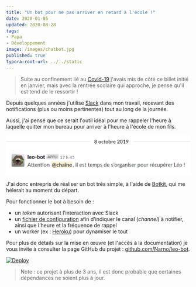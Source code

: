 ```yaml
---
title: "Un bot pour ne pas arriver en retard à l'école !"
date: 2020-01-05
updated: 2020-08-28
tags:
- Papa
- Développement
image: /images/chatbot.jpg
published: true
typora-root-url: ../../static
---
```

> Suite au confinement lié au [Covid-19](https://fr.m.wikipedia.org/wiki/Pand%C3%A9mie_de_Covid-19_en_France) j'avais mis de côté ce billet initié en janvier, mais avec la rentrée scolaire qui approche, je pense qu'il est tend de le ressortir !

Depuis quelques années j'utilise [Slack](https://slack.com/intl/fr-fr/) dans mon travail, recevant des notifications (plus ou moins pertinentes) tout au long de la journée.

Aussi, j'ai pensé que ce serait l'outil idéal pour me rappeler l'heure à laquelle quitter mon bureau pour arriver à l'heure à l'école de mon fils.

![Capture d'écran d'une notification Slack](/images/leo-bot-demo.png "Capture d'écran d'une notification Slack")

J'ai donc entrepris de réaliser un bot très simple, à l'aide de [Botkit](https://github.com/howdyai/botkit), qui me hélerait au moment du départ.

<!-- break -->
Pour fonctionner le bot à besoin de :

- un *token* autorisant l’interaction avec Slack
- un [fichier de configuration](https://github.com/Narno/leo-bot/blob/master/.env.dist) afin d’indiquer le canal (_channel_) à notifier, ainsi que l'heure et la fréquence de rappel
- un worker (ex : [Heroku](https://www.heroku.com)) pour dynamiser le tout

Pour plus de détails sur la mise en œuvre (et l'accès à la documentation) je vous invite à consulter la page GitHub du projet : [github.com/Narno/leo-bot](https://github.com/Narno/leo-bot).

[![Deploy](https://www.herokucdn.com/deploy/button.svg)](https://heroku.com/deploy?template=https://github.com/Narno/leo-bot)

> Note : ce projet à plus de 3 ans, il est donc probable que certaines dépendances ne soient plus à jour.
